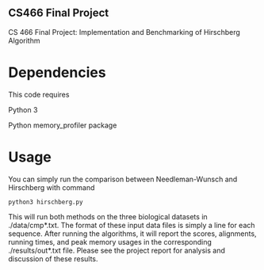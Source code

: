 ## CS466 Final Project
CS 466 Final Project: Implementation and Benchmarking of Hirschberg Algorithm

# Dependencies
This code requires

Python 3 

Python memory_profiler package

# Usage
You can simply run the comparison between Needleman-Wunsch and Hirschberg with command

`python3 hirschberg.py`

This will run both methods on the three biological datasets in ./data/cmp*.txt. The format of these input data files is simply a line for each sequence. After running the algorithms, it will report the scores, alignments, running times, and peak memory usages in the corresponding ./results/out*.txt file. Please see the project report for analysis and discussion of these results.


